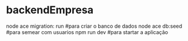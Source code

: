 # backendEmpresa
node ace migration: run #para criar o banco de dados 
node ace db:seed   #para semear com usuarios
npm run dev #para startar a aplicação
